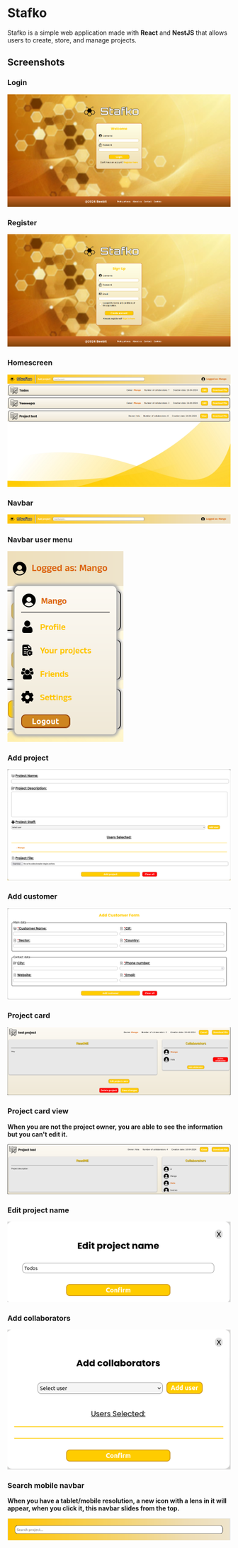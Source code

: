 # Stafko
Stafko is a simple web application made with **React** and **NestJS** that allows users to create, store, and manage projects. 

## Screenshots

### Login

<img src="screenshots/login.png">

### Register

<img src="screenshots/register.png">

### Homescreen

<img src="screenshots/home-screen.png">

### Navbar

<img src="screenshots/navbar.png">

### Navbar user menu

<img src="screenshots/navbar-user-menu.png">

### Add project

<img src="screenshots/add-project.png">

### Add customer

<img src="screenshots/add-customer.png">

### Project card

<img src="screenshots/project-card.png">

### Project card view

**When you are not the project owner, you are able to see the information but you can't edit it.**

<img src="screenshots/project-card-view.png">

### Edit project name

<img src="screenshots/edit-project-name.png">

### Add collaborators

<img src="screenshots/add-collaborator.png">

### Search mobile navbar

**When you have a tablet/mobile resolution, a new icon with a lens in it will appear, when you click it, this navbar slides from the top.**

<img src="screenshots/search-mobile-navbar.png">

